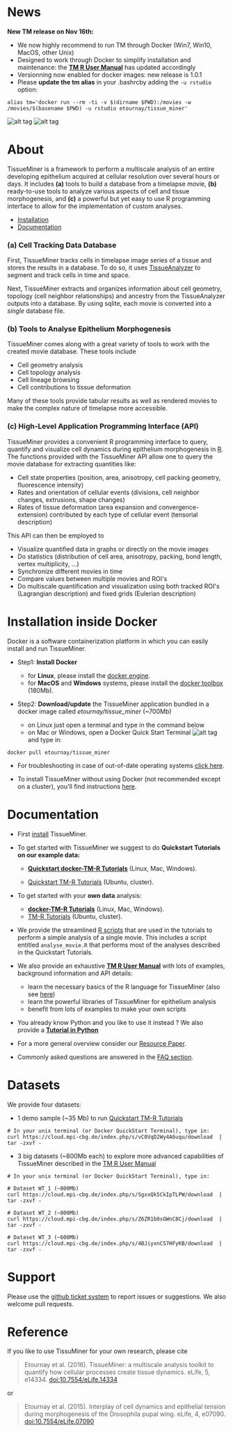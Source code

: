 News
=================

**New TM release on Nov 16th:**

* We now highly recommend to run TM through Docker (Win7, Win10, MacOS, other Unix)
* Designed to work through Docker to simplify installation and maintenance: the **[TM R User Manual](https://mpicbg-scicomp.github.io/tissue_miner/user_manual/TM_R-UserManual_v1.0.1.html)** has updated accordingly
* Versionning now enabled for docker images: new release is 1.0.1
* Please **update the tm alias** in your .bashrcby adding the `-u rstudio` option:

```
alias tm='docker run --rm -ti -v $(dirname $PWD):/movies -w /movies/$(basename $PWD) -u rstudio etournay/tissue_miner'
```



![alt tag](https://github.com/mpicbg-scicomp/tissue_miner/blob/gh-pages/readme_screenshots/stripes_0.jpg)
![alt tag](https://github.com/mpicbg-scicomp/tissue_miner/blob/gh-pages/readme_screenshots/veins_0.jpg)



About
=================

TissueMiner is a framework to perform a multiscale analysis of an entire developing epithelium acquired at cellular resolution over several hours or days. It  includes **(a)** tools to build a database from a timelapse movie, **(b)** ready-to-use tools to analyze various aspects of cell and tissue morphogenesis, and **(c)** a powerful but yet easy to use R programming interface to allow for the implementation of custom analyses.

* [Installation](https://github.com/mpicbg-scicomp/tissue_miner#installation)
* [Documentation](https://github.com/mpicbg-scicomp/tissue_miner#documentation)

### (a) Cell Tracking Data Database

First, TissueMiner tracks cells in timelapse image series of a tissue and stores the results in a database. To do so, it uses [TissueAnalyzer](MovieProcessing.md#TissueAnalyzer) to segment and track cells in time and space.

Next, TissueMiner extracts and organizes information about cell geometry, topology (cell neighbor relationships) and ancestry from the TissueAnalyzer outputs into a database. By using sqlite, each movie is converted into a _single_ database file.


### (b) Tools to Analyse Epithelium Morphogenesis

TissueMiner comes along with a great variety of tools to work with the created movie database. These tools include
* Cell geometry analysis
* Cell topology analysis
* Cell lineage browsing
* Cell contributions to tissue deformation

Many of these tools provide tabular results as well as rendered movies to make the complex nature of timelapse more accessible.

### (c) High-Level Application Programming Interface (API)

TissueMiner provides a convenient R programming interface to query, quantify and visualize cell dynamics during epithelium morphogenesis in [R](https://www.r-project.org/). The functions provided with the TissueMiner API allow one to query the movie database for extracting quantities like:

* Cell state properties (position, area, anisotropy, cell packing geometry, fluorescence intensity)
* Rates and orientation of cellular events (divisions, cell neighbor changes, extrusions, shape changes)
* Rates of tissue deformation (area expansion and convergence-extension) contributed by each type of cellular event (tensorial description)

This API can then be employed to

* Visualize quantified data in graphs or directly on the movie images
* Do statistics (distribution of cell area, anisotropy, packing, bond length, vertex multiplicity, ...)
* Synchronize different movies in time
* Compare values between multiple movies and ROI's
* Do multiscale quantification and visualization using both tracked ROI's (Lagrangian description) and fixed grids (Eulerian description)



Installation inside Docker
================

Docker is a software containerization platform in which you can easily install and run TissueMiner. 

* Step1: **Install Docker** 
   + for **Linux**, please install the [docker engine](https://docs.docker.com/). 
   + for **MacOS** and **Windows** systems, please install the [docker toolbox](https://www.docker.com/products/docker-toolbox) (180Mb).


* Step2: **Download/update** the TissueMiner application bundled in a docker image called _etournay/tissue_miner_ (~700Mb)
    + on Linux just open a terminal and type in the command below
    + on Mac or Windows, open a Docker Quick Start Terminal ![alt tag](https://github.com/mpicbg-scicomp/tissue_miner/blob/gh-pages/readme_screenshots/docker_toolbox_osx_quickstart_icon_nolabel.png) and type in:
    
```
docker pull etournay/tissue_miner
```

* For troubleshooting in case of out-of-date operating systems [click here](misc/docker_troubleshooting.md).


* To install TissueMiner without using Docker (not recommended except on a cluster), you'll find instructions [here](installation/local_installation.md).


Documentation
================

* First [install](https://github.com/mpicbg-scicomp/tissue_miner#installation) TissueMiner.
* To get started with TissueMiner we suggest to do **Quickstart Tutorials on our example data:** 
    + **[Quickstart docker-TM-R Tutorials](https://github.com/mpicbg-scicomp/tissue_miner/blob/gh-pages/quickstart_tutorial/other_os/tm_qs_example_data.md#first-use-of-tissueminer-with-example-data)** (Linux, Mac, Windows).

    + [Quickstart TM-R Tutorials](https://github.com/mpicbg-scicomp/tissue_miner/blob/gh-pages/quickstart_tutorial/ubuntu/tm_qs_example_data.md#first-use-of-tissueminer-with-example-data) (Ubuntu, cluster).
   
* To get started with your **own data** analysis:
    + **[docker-TM-R Tutorials](https://github.com/mpicbg-scicomp/tissue_miner/blob/gh-pages/quickstart_tutorial/other_os/tm_qs_user_data.md#first-use-of-tissueminer-with-your-own-data)** (Linux, Mac, Windows).
    + [TM-R Tutorials](https://github.com/mpicbg-scicomp/tissue_miner/blob/gh-pages/quickstart_tutorial/ubuntu/tm_qs_user_data.md#first-use-of-tissueminer-with-your-own-data) (Ubuntu, cluster).
    
    
* We provide the streamlined [R scripts](docs/quickstart/scripts) that are used in the tutorials to perform a simple analysis of a single movie. This includes a script entitled `analyse_movie.R` that performs most of the analyses described in the Quickstart Tutorials.

* We also provide an exhaustive **[TM R User Manual](https://mpicbg-scicomp.github.io/tissue_miner/user_manual/TM_R-UserManual_v1.0.1.html)** with lots of examples, background information and API details:
    + learn the necessary basics of the R language for TissueMiner (also see [here](https://mpicbg-scicomp.github.io/tissue_miner/user_manual/Learning_the_R_basics_for_TissueMiner.html))
    + learn the powerful libraries of TissueMiner for epithelium analysis
    + benefit from lots of examples to make your own scripts
    
* You already know Python and you like to use it instead ? We also provide a **[Tutorial in Python](docs/TM_tutorial_in_Python/TissueMiner_pythonTutorial-3WT_Demo.md#tissueminer-python-tutorial)**

* For a more general overview consider our [Resource Paper](http://dx.doi.org/10.7554/eLife.14334).

* Commonly asked questions are answered in the [FAQ section](faq.md).

Datasets
================
We provide four datasets:
* 1 demo sample (~35 Mb) to run [Quickstart TM-R Tutorials](https://github.com/mpicbg-scicomp/tissue_miner/blob/gh-pages/quickstart_tutorial/tm_quickstart_landing_page.md#first-use-of-tissueminer)

```{bash}
# In your unix terminal (or Docker QuickStart Terminal), type in:
curl https://cloud.mpi-cbg.de/index.php/s/vC0VqD2Wy4A6uqu/download  | tar -zxvf -
```

* 3 big datasets (~800Mb each) to explore more advanced capabilities of TissueMiner described in the [TM R User Manual](https://mpicbg-scicomp.github.io/tissue_miner/user_manual/TM_R-UserManual.html)

```{bash}
# In your unix terminal (or Docker QuickStart Terminal), type in:

# Dataset WT_1 (~800Mb)
curl https://cloud.mpi-cbg.de/index.php/s/SgxxQk5CkIpTLPW/download  | tar -zxvf -

# Dataset WT_2 (~800Mb)
curl https://cloud.mpi-cbg.de/index.php/s/Z6ZR1b0sGWnC8Cj/download  | tar -zxvf -

# Dataset WT_3 (~600Mb)
curl https://cloud.mpi-cbg.de/index.php/s/4BJiyxnCS7HFyKB/download  | tar -zxvf -
```


Support
=========

Please use the [github ticket system](https://github.com/mpicbg-scicomp/tissue_miner/issues) to report issues or suggestions. We also welcome pull requests.



Reference
==========

If you like to use TissuMiner for your own research, please cite

> Etournay et al. (2016). TissueMiner: a multiscale analysis toolkit to quantify how cellular processes create tissue dynamics. eLife, 5, e14334. [doi:10.7554/eLife.14334](https://elifesciences.org/content/5/e14334)

or

> Etournay et al. (2015). Interplay of cell dynamics and epithelial tension during morphogenesis of the Drosophila pupal wing. eLife, 4, e07090. [doi:10.7554/eLife.07090](http://elifesciences.org/content/early/2015/06/23/eLife.07090)



